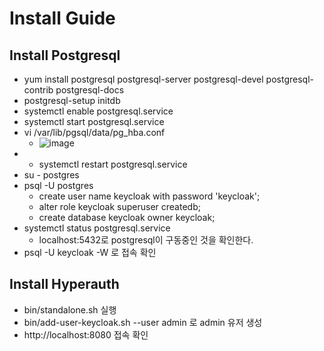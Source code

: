 # Install Guide

## Install Postgresql 
- yum install postgresql postgresql-server postgresql-devel postgresql-contrib postgresql-docs
- postgresql-setup initdb
- systemctl enable postgresql.service
- systemctl start postgresql.service
- vi /var/lib/pgsql/data/pg_hba.conf
  - ![image](https://user-images.githubusercontent.com/61040426/127610925-a3c5d8fc-2406-4dee-837d-eb5a4c27e954.png)
- - systemctl restart postgresql.service
- su - postgres
- psql -U postgres
  - create user name keycloak with password 'keycloak';
  - alter role keycloak superuser createdb;
  - create database keycloak owner keycloak;
- systemctl status postgresql.service
  - localhost:5432로 postgresql이 구동중인 것을 확인한다.
- psql -U keycloak -W 로 접속 확인   

## Install Hyperauth
-  bin/standalone.sh 실행
-  bin/add-user-keycloak.sh --user admin 로 admin 유저 생성
-  http://localhost:8080 접속 확인

